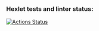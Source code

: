 ### Hexlet tests and linter status:
[![Actions Status](https://github.com/leongbz/python-project-49/workflows/hexlet-check/badge.svg)](https://github.com/leongbz/python-project-49/actions)